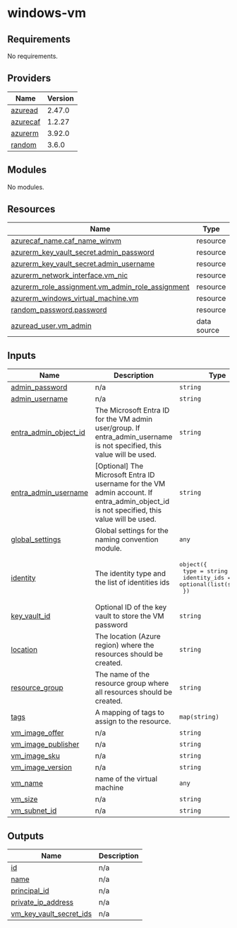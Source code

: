 # windows-vm

<!-- BEGINNING OF PRE-COMMIT-TERRAFORM DOCS HOOK -->
## Requirements

No requirements.

## Providers

| Name | Version |
|------|---------|
| <a name="provider_azuread"></a> [azuread](#provider\_azuread) | 2.47.0 |
| <a name="provider_azurecaf"></a> [azurecaf](#provider\_azurecaf) | 1.2.27 |
| <a name="provider_azurerm"></a> [azurerm](#provider\_azurerm) | 3.92.0 |
| <a name="provider_random"></a> [random](#provider\_random) | 3.6.0 |

## Modules

No modules.

## Resources

| Name | Type |
|------|------|
| [azurecaf_name.caf_name_winvm](https://registry.terraform.io/providers/aztfmod/azurecaf/latest/docs/resources/name) | resource |
| [azurerm_key_vault_secret.admin_password](https://registry.terraform.io/providers/hashicorp/azurerm/latest/docs/resources/key_vault_secret) | resource |
| [azurerm_key_vault_secret.admin_username](https://registry.terraform.io/providers/hashicorp/azurerm/latest/docs/resources/key_vault_secret) | resource |
| [azurerm_network_interface.vm_nic](https://registry.terraform.io/providers/hashicorp/azurerm/latest/docs/resources/network_interface) | resource |
| [azurerm_role_assignment.vm_admin_role_assignment](https://registry.terraform.io/providers/hashicorp/azurerm/latest/docs/resources/role_assignment) | resource |
| [azurerm_windows_virtual_machine.vm](https://registry.terraform.io/providers/hashicorp/azurerm/latest/docs/resources/windows_virtual_machine) | resource |
| [random_password.password](https://registry.terraform.io/providers/hashicorp/random/latest/docs/resources/password) | resource |
| [azuread_user.vm_admin](https://registry.terraform.io/providers/hashicorp/azuread/latest/docs/data-sources/user) | data source |

## Inputs

| Name | Description | Type | Default | Required |
|------|-------------|------|---------|:--------:|
| <a name="input_admin_password"></a> [admin\_password](#input\_admin\_password) | n/a | `string` | `null` | no |
| <a name="input_admin_username"></a> [admin\_username](#input\_admin\_username) | n/a | `string` | `null` | no |
| <a name="input_entra_admin_object_id"></a> [entra\_admin\_object\_id](#input\_entra\_admin\_object\_id) | The Microsoft Entra ID for the VM admin user/group. If entra\_admin\_username is not specified, this value will be used. | `string` | `null` | no |
| <a name="input_entra_admin_username"></a> [entra\_admin\_username](#input\_entra\_admin\_username) | [Optional] The Microsoft Entra ID username for the VM admin account. If entra\_admin\_object\_id is not specified, this value will be used. | `string` | `null` | no |
| <a name="input_global_settings"></a> [global\_settings](#input\_global\_settings) | Global settings for the naming convention module. | `any` | n/a | yes |
| <a name="input_identity"></a> [identity](#input\_identity) | The identity type and the list of identities ids | <pre>object({<br>    type         = string<br>    identity_ids = optional(list(string))<br>  })</pre> | <pre>{<br>  "identity_ids": [],<br>  "type": "SystemAssigned"<br>}</pre> | no |
| <a name="input_key_vault_id"></a> [key\_vault\_id](#input\_key\_vault\_id) | Optional ID of the key vault to store the VM password | `string` | `null` | no |
| <a name="input_location"></a> [location](#input\_location) | The location (Azure region) where the resources should be created. | `string` | n/a | yes |
| <a name="input_resource_group"></a> [resource\_group](#input\_resource\_group) | The name of the resource group where all resources should be created. | `string` | n/a | yes |
| <a name="input_tags"></a> [tags](#input\_tags) | A mapping of tags to assign to the resource. | `map(string)` | `{}` | no |
| <a name="input_vm_image_offer"></a> [vm\_image\_offer](#input\_vm\_image\_offer) | n/a | `string` | `"windows-11"` | no |
| <a name="input_vm_image_publisher"></a> [vm\_image\_publisher](#input\_vm\_image\_publisher) | n/a | `string` | `"MicrosoftWindowsDesktop"` | no |
| <a name="input_vm_image_sku"></a> [vm\_image\_sku](#input\_vm\_image\_sku) | n/a | `string` | `"win11-22h2-pro"` | no |
| <a name="input_vm_image_version"></a> [vm\_image\_version](#input\_vm\_image\_version) | n/a | `string` | `"latest"` | no |
| <a name="input_vm_name"></a> [vm\_name](#input\_vm\_name) | name of the virtual machine | `any` | n/a | yes |
| <a name="input_vm_size"></a> [vm\_size](#input\_vm\_size) | n/a | `string` | `"Standard_B2ms"` | no |
| <a name="input_vm_subnet_id"></a> [vm\_subnet\_id](#input\_vm\_subnet\_id) | n/a | `string` | n/a | yes |

## Outputs

| Name | Description |
|------|-------------|
| <a name="output_id"></a> [id](#output\_id) | n/a |
| <a name="output_name"></a> [name](#output\_name) | n/a |
| <a name="output_principal_id"></a> [principal\_id](#output\_principal\_id) | n/a |
| <a name="output_private_ip_address"></a> [private\_ip\_address](#output\_private\_ip\_address) | n/a |
| <a name="output_vm_key_vault_secret_ids"></a> [vm\_key\_vault\_secret\_ids](#output\_vm\_key\_vault\_secret\_ids) | n/a |
<!-- END OF PRE-COMMIT-TERRAFORM DOCS HOOK -->
